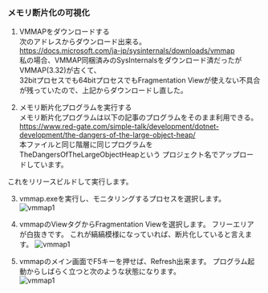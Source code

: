 ### メモリ断片化の可視化

1.  VMMAPをダウンロードする  
次のアドレスからダウンロード出来る。  
https://docs.microsoft.com/ja-jp/sysinternals/downloads/vmmap  
私の場合、VMMAP同梱済みのSysInternalsをダウンロード済だったがVMMAP(3.32)が古くて、  
32bitプロセスでも64bitプロセスでもFragmentation Viewが使えない不具合が残っていたので、上記からダウンロードし直した。

2.  メモリ断片化プログラムを実行する  
メモリ断片化プログラムは以下の記事のプログラムをそのまま利用できる。  
https://www.red-gate.com/simple-talk/development/dotnet-development/the-dangers-of-the-large-object-heap/  
本ファイルと同じ階層に同じプログラムをTheDangersOfTheLargeObjectHeapという
プロジェクト名でアップロードしています。    

これをリリースビルドして実行します。  

3. vmmap.exeを実行し、モニタリングするプロセスを選択します。  
![vmmap1](https://user-images.githubusercontent.com/49807271/162556797-c1ae30de-9aa3-4e07-abab-5c420e4b449a.jpg)

4. vmmapのViewタグからFragmentation Viewを選択します。
   フリーエリアが白抜きです。
   これが縞縞模様になっていれば、断片化していると言えます。
![vmmap1](https://user-images.githubusercontent.com/49807271/162556841-664a5d5c-f9fa-4870-8c80-b03b0d5b2004.jpg)

5. vmmapのメイン画面でF5キーを押せば、Refresh出来ます。 
   プログラム起動からしばらく立つと次のような状態になります。  
![vmmap1](https://user-images.githubusercontent.com/49807271/162557196-eebc9d8b-dd16-4064-9e32-62e9b1c8d157.jpg)   
